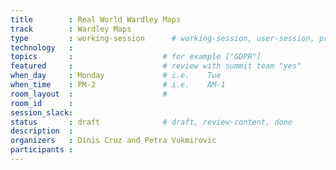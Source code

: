 ```yaml
---
title        : Real World Wardley Maps
track        : Wardley Maps
type         : working-session      # working-session, user-session, product-session
technology   :
topics       :                    # for example ["GDPR"]
featured     :                    # review with summit team "yes"
when_day     : Monday             # i.e.    Tue
when_time    : PM-2               # i.e.    AM-1
room_layout  :                    #
room_id      : 
session_slack: 
status       : draft              # draft, review-content, done
description  :
organizers   : Dinis Cruz and Petra Vukmirovic
participants :
---
```



<!--(add intro)

## WHY

(...)

## What

(...)

## Outcomes

(...)

## References

(...)


## Previous-->
